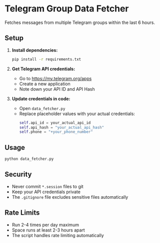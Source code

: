 # Telegram Group Data Fetcher

Fetches messages from multiple Telegram groups within the last 6 hours.

## Setup

1. **Install dependencies:**
   ```bash
   pip install -r requirements.txt
   ```

2. **Get Telegram API credentials:**
   - Go to https://my.telegram.org/apps
   - Create a new application
   - Note down your API ID and API Hash

3. **Update credentials in code:**
   - Open `data_fetcher.py`
   - Replace placeholder values with your actual credentials:
     ```python
     self.api_id = your_actual_api_id
     self.api_hash = "your_actual_api_hash"
     self.phone = "+your_phone_number"
     ```

## Usage

```bash
python data_fetcher.py
```

## Security

- Never commit `*.session` files to git
- Keep your API credentials private
- The `.gitignore` file excludes sensitive files automatically

## Rate Limits

- Run 2-4 times per day maximum
- Space runs at least 2-3 hours apart
- The script handles rate limiting automatically
